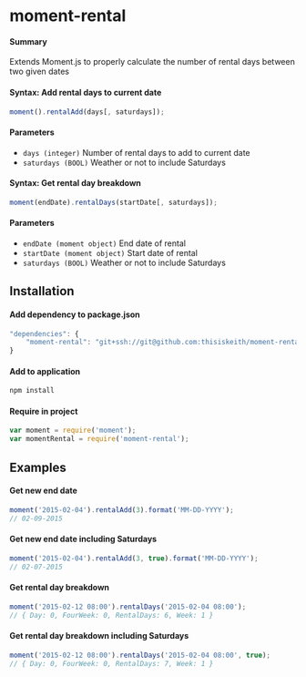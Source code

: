 # moment-rental

#### Summary
Extends Moment.js to properly calculate the number of rental days between two given dates


#### Syntax: Add rental days to current date
```js
moment().rentalAdd(days[, saturdays]);
```
#### Parameters
- `days (integer)` Number of rental days to add to current date
- `saturdays (BOOL)` Weather or not to include Saturdays


#### Syntax: Get rental day breakdown
```js
moment(endDate).rentalDays(startDate[, saturdays]);
```
#### Parameters
- `endDate (moment object)` End date of rental
- `startDate (moment object)` Start date of rental
- `saturdays (BOOL)` Weather or not to include Saturdays


## Installation

#### Add dependency to package.json
```js
"dependencies": {
    "moment-rental": "git+ssh://git@github.com:thisiskeith/moment-rental.git"
}
```
#### Add to application
```js
npm install
```
#### Require in project
```js
var moment = require('moment');
var momentRental = require('moment-rental');
```

## Examples

#### Get new end date
```js
moment('2015-02-04').rentalAdd(3).format('MM-DD-YYYY');
// 02-09-2015
```
#### Get new end date including Saturdays
```js
moment('2015-02-04').rentalAdd(3, true).format('MM-DD-YYYY');
// 02-07-2015
```
#### Get rental day breakdown
```js
moment('2015-02-12 08:00').rentalDays('2015-02-04 08:00');
// { Day: 0, FourWeek: 0, RentalDays: 6, Week: 1 }
```
#### Get rental day breakdown including Saturdays
```js
moment('2015-02-12 08:00').rentalDays('2015-02-04 08:00', true);
// { Day: 0, FourWeek: 0, RentalDays: 7, Week: 1 }
```

